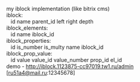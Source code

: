 my iblock implementation (like bitrix cms)    
iblock:  
&nbsp;&nbsp;&nbsp;id name parent_id left right depth   
iblock_elements:  
&nbsp;&nbsp;&nbsp;id name iblock_id  
iblock_properties:  
&nbsp;&nbsp;&nbsp;id is_number is_multy name iblock_id  
iblock_prop_value:  
&nbsp;&nbsp;&nbsp;id value value_id value_number prop_id el_id  
demo - http://iblock.1123875-cc97019.tw1.ru/admin [ru51a4@mail.ru:12345678]
